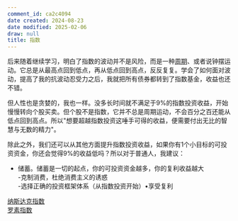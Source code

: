 ```yaml
---
comment_id: ca2c4094
date created: 2024-08-23
date modified: 2025-02-06
draw: null
title: 指数
---
```

后来随着继续学习，明白了指数的波动并不是风险，而是一种[周期](周期.md)、或者说钟摆运动。它总是从最高点回到低点，再从低点回到高点，反反复复。学会了如何面对波动，提高了我的抗波动忍受力之后，我就把所有债券都转到了指数基金，收益也还不错。

但人性也是贪婪的，我也一样。没多长时间就不满足于9%的指数投资收益，开始慢慢转向个股买卖。但个股不是指数，它并不总是周期运动，不会百分之百还能从低点回到高点。所以"想要超越指数投资这唾手可得的收益，便需要付出无比的智慧与无数的精力"。

除此之外，我们还可以从其他方面提升指数投资收益，如果你有1个小目标的可投资资金，你还会觉得9%的收益低吗？所以对于普通人，我建议：

- 储蓄。储蓄是一切的起点，你的可投资资金越多，你的复利收益越大  
-克制消费，杜绝消费主义的诱惑  
-选择正确的投资框架体系（从指数投资开始）•享受复利

[纳斯达克指数](纳斯达克指数.md)  
[罗素指数](罗素指数.md)
